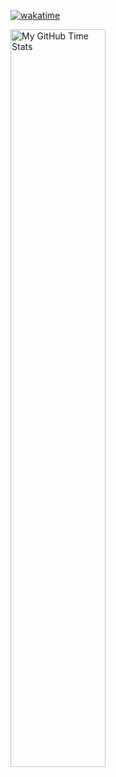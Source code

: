 [![wakatime](https://wakatime.com/badge/user/018c07fa-9c21-4546-9912-1b419b360674.svg)](https://wakatime.com/@018c07fa-9c21-4546-9912-1b419b360674)
<div><img align="center" width="55%" src="https://github-readme-stats.vercel.app/api/wakatime?username=amandaakiau&theme=synthwave&size_weight=0.5&count_weight=0.5&title_color=36F9F6&langs_count=10" alt="My GitHub Time Stats" /></div>
